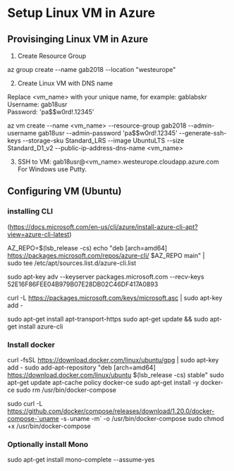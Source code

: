 # Setup Linux VM in Azure

## Provisinging Linux VM in Azure

1. Create Resource Group

az group create --name gab2018 --location "westeurope"

2. Create Linux VM with DNS name

Replace <vm_name> with your unique name, for example: gablabskr  
Username: gab18usr  
Password: 'pa$$w0rd!.12345'  
  
az vm create --name <vm_name> --resource-group gab2018 --admin-username gab18usr --admin-password 'pa$$w0rd!.12345' --generate-ssh-keys --storage-sku Standard_LRS --image UbuntuLTS --size Standard_D1_v2 --public-ip-address-dns-name <vm_name>


3. SSH to VM: gab18usr@<vm_name>.westeurope.cloudapp.azure.com
For Windows use Putty.  



## Configuring VM (Ubuntu)

### installing CLI
(https://docs.microsoft.com/en-us/cli/azure/install-azure-cli-apt?view=azure-cli-latest)


AZ_REPO=$(lsb_release -cs)
echo "deb [arch=amd64] https://packages.microsoft.com/repos/azure-cli/ $AZ_REPO main" | \
     sudo tee /etc/apt/sources.list.d/azure-cli.list
	 
sudo apt-key adv --keyserver packages.microsoft.com --recv-keys 52E16F86FEE04B979B07E28DB02C46DF417A0893

curl -L https://packages.microsoft.com/keys/microsoft.asc | sudo apt-key add -

sudo apt-get install apt-transport-https
sudo apt-get update && sudo apt-get install azure-cli




### Install docker

curl -fsSL https://download.docker.com/linux/ubuntu/gpg | sudo apt-key add -
sudo add-apt-repository "deb [arch=amd64] https://download.docker.com/linux/ubuntu $(lsb_release -cs) stable"
sudo apt-get update
apt-cache policy docker-ce
sudo apt-get install -y docker-ce
sudo rm /usr/bin/docker-compose

sudo curl -L https://github.com/docker/compose/releases/download/1.20.0/docker-compose-`uname -s`-`uname -m` -o /usr/bin/docker-compose
sudo chmod +x /usr/bin/docker-compose


### Optionally install Mono

sudo apt-get install mono-complete --assume-yes

